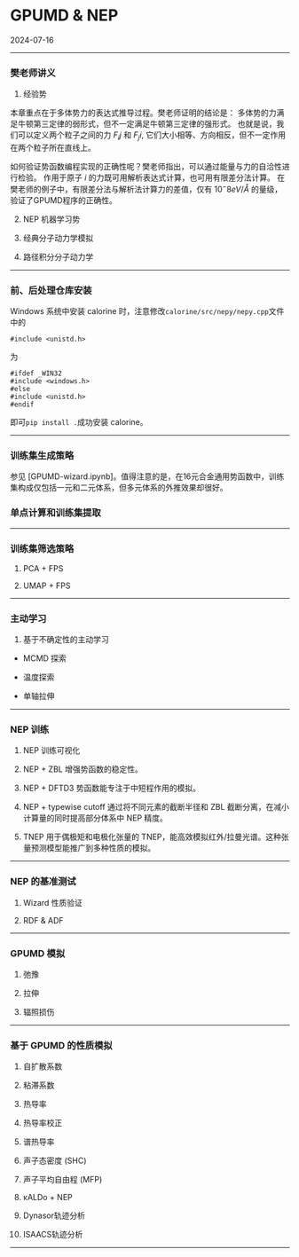# GPUMD & NEP

2024-07-16

---

### 樊老师讲义

1. 经验势

本章重点在于多体势力的表达式推导过程。樊老师证明的结论是：
多体势的力满足牛顿第三定律的弱形式，但不一定满足牛顿第三定律的强形式。
也就是说，我们可以定义两个粒子之间的力 $F_ij$ 和 $F_ji$, 它们大小相等、方向相反，但不一定作用在两个粒子所在直线上。

如何验证势函数编程实现的正确性呢？樊老师指出，可以通过能量与力的自洽性进行检验。
作用于原子 $i$ 的力既可用解析表达式计算，也可用有限差分法计算。
在樊老师的例子中，有限差分法与解析法计算力的差值，仅有 $10^−8 eV/Å$ 的量级，验证了GPUMD程序的正确性。

2. NEP 机器学习势



3. 经典分子动力学模拟

4. 路径积分分子动力学

---

### 前、后处理仓库安装
Windows 系统中安装 calorine 时，注意修改`calorine/src/nepy/nepy.cpp`文件中的
```
#include <unistd.h>
```
为
```
#ifdef _WIN32
#include <windows.h>
#else
#include <unistd.h>
#endif
```
即可`pip install .`成功安装 calorine。

---

### 训练集生成策略

参见 [GPUMD-wizard.ipynb]。值得注意的是，在16元合金通用势函数中，训练集构成仅包括一元和二元体系，但多元体系的外推效果却很好。

### 单点计算和训练集提取

---

### 训练集筛选策略

1. PCA + FPS

2. UMAP + FPS

---

### 主动学习

1. 基于不确定性的主动学习

- MCMD 探索

- 温度探索

- 单轴拉伸

---

### NEP 训练

1. NEP 训练可视化

2. NEP + ZBL
增强势函数的稳定性。

3. NEP + DFTD3
势函数能专注于中短程作用的模拟。

4. NEP + typewise cutoff
通过将不同元素的截断半径和 ZBL 截断分离，在减小计算量的同时提高部分体系中 NEP 精度。

5. TNEP
用于偶极矩和电极化张量的 TNEP，能高效模拟红外/拉曼光谱。这种张量预测模型能推广到多种性质的模拟。

---

### NEP 的基准测试

1. Wizard 性质验证

2. RDF & ADF

---

### GPUMD 模拟

1. 弛豫

2. 拉伸

3. 辐照损伤

---

### 基于 GPUMD 的性质模拟

1. 自扩散系数

2. 粘滞系数

3. 热导率

4. 热导率校正

5. 谱热导率

6. 声子态密度 (SHC)

7. 声子平均自由程 (MFP)

8. κALDo + NEP

9. Dynasor轨迹分析

10. ISAACS轨迹分析

---